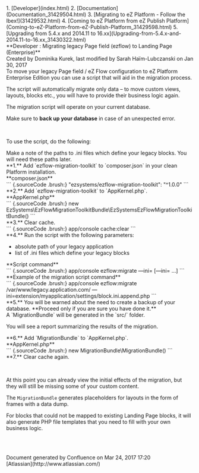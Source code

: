 <div id="page">
<div id="main" class="aui-page-panel">
<div id="main-header">
<div id="breadcrumb-section">
1.  [Developer](index.html)
2.  [Documentation](Documentation_31429504.html)
3.  [Migrating to eZ Platform - Follow the Ibex!](31429532.html)
4.  [Coming to eZ Platform from eZ Publish
    Platform](Coming-to-eZ-Platform-from-eZ-Publish-Platform_31429598.html)
5.  [Upgrading from 5.4.x and 2014.11 to
    16.xx](Upgrading-from-5.4.x-and-2014.11-to-16.xx_31430322.html)

</div>
**Developer : Migrating legacy Page field (ezflow) to Landing Page
(Enterprise)**

</div>
<div id="content" class="view">
<div class="page-metadata">
Created by Dominika Kurek, last modified by Sarah Haïm-Lubczanski on Jan
30, 2017

</div>
<div id="main-content" class="wiki-content group">
<div class="contentLayout2">
<div class="columnLayout two-right-sidebar"
data-layout="two-right-sidebar">
<div class="cell normal" data-type="normal">
<div class="innerCell">
To move your legacy Page field / eZ Flow configuration to eZ Platform
Enterprise Edition you can use a script that will aid in the migration
process.

The script will automatically migrate only data – to move custom views,
layouts, blocks etc., you will have to provide their business logic
again.

<div
class="confluence-information-macro confluence-information-macro-warning">
<div class="confluence-information-macro-body">
The migration script will operate on your current database.

Make sure to **back up your database** in case of an unexpected error.

</div>
</div>
 

To use the script, do the following:

<div
class="confluence-information-macro confluence-information-macro-note">
<div class="confluence-information-macro-body">
Make a note of the paths to .ini files which define your legacy blocks.
You will need these paths later.

</div>
</div>
**1.** Add `ezflow-migration-toolkit` to `composer.json` in your clean
Platform installation.

<div class="code panel pdl" style="border-width: 1px;">
<div class="codeHeader panelHeader pdl"
style="border-bottom-width: 1px;">
**composer.json**

</div>
<div class="codeContent panelContent pdl">
``` {.sourceCode .brush:}
"ezsystems/ezflow-migration-toolkit": "^1.0.0"
```

</div>
</div>
**2.** Add `ezflow-migration-toolkit` to `AppKernel.php`.

<div class="code panel pdl" style="border-width: 1px;">
<div class="codeHeader panelHeader pdl"
style="border-bottom-width: 1px;">
**AppKernel.php**

</div>
<div class="codeContent panelContent pdl">
``` {.sourceCode .brush:}
new EzSystems\EzFlowMigrationToolkitBundle\EzSystemsEzFlowMigrationToolkitBundle()
```

</div>
</div>
**3.** Clear cache.

<div class="code panel pdl" style="border-width: 1px;">
<div class="codeContent panelContent pdl">
``` {.sourceCode .brush:}
app/console cache:clear
```

</div>
</div>
**4.** Run the script with the following parameters:

-   absolute path of your legacy application
-   list of .ini files which define your legacy blocks

<div class="code panel pdl" style="border-width: 1px;">
<div class="codeHeader panelHeader pdl"
style="border-bottom-width: 1px;">
**Script command**

</div>
<div class="codeContent panelContent pdl">
``` {.sourceCode .brush:}
app/console ezflow:migrate <legacy path> —ini=<block definitions> [—ini=<another block definition> ...]
```

</div>
</div>
<div class="code panel pdl" style="border-width: 1px;">
<div class="codeHeader panelHeader pdl"
style="border-bottom-width: 1px;">
**Example of the migration script command**

</div>
<div class="codeContent panelContent pdl">
``` {.sourceCode .brush:}
app/console ezflow:migrate /var/www/legacy.application.com/ —ini=extension/myapplication/settings/block.ini.append.php
```

</div>
</div>
**5.** You will be warned about the need to create a backup of your
database. **Proceed only if you are sure you have done it.**

<div
class="confluence-information-macro has-no-icon confluence-information-macro-information">
<div class="confluence-information-macro-body">
A `MigrationBundle` will be generated in the `src/` folder.

You will see a report summarizing the results of the migration.

</div>
</div>
**6.** Add `MigrationBundle` to `AppKernel.php`.

<div class="code panel pdl" style="border-width: 1px;">
<div class="codeHeader panelHeader pdl"
style="border-bottom-width: 1px;">
**AppKernel.php**

</div>
<div class="codeContent panelContent pdl">
``` {.sourceCode .brush:}
new MigrationBundle\MigrationBundle()
```

</div>
</div>
**7.** Clear cache again.

 

At this point you can already view the initial effects of the migration,
but they will still be missing some of your custom content.

The `MigrationBundle` generates placeholders for layouts in the form of
frames with a data dump.

For blocks that could not be mapped to existing Landing Page blocks, it
will also generate PHP file templates that you need to fill with your
own business logic.

 

</div>
</div>
<div class="cell aside" data-type="aside">
<div class="innerCell">
 

</div>
</div>
</div>
</div>
</div>
</div>
</div>
<div id="footer" role="contentinfo">
<div class="section footer-body">
Document generated by Confluence on Mar 24, 2017 17:20

<div id="footer-logo">
[Atlassian](http://www.atlassian.com/)

</div>
</div>
</div>
</div>

